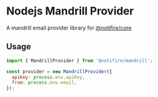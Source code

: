# Nodejs Mandrill Provider

A mandrill email provider library for [@notifire/core](https://github.com/notifirehq/notifire)

## Usage

```javascript
import { MandrillProvider } from '@notifire/mandrill';

const provider = new MandrillProvider({
  apiKey: process.env.apiKey,
  from: process.env.email,
});
```
